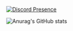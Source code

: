 [![Discord Presence](https://lanyard.cnrad.dev/api/471036610561966111)](https://discord.com/users/471036610561966111)

![Anurag's GitHub stats](https://github-readme-stats.vercel.app/api?username=kollhdxdlp&count_private=true)

